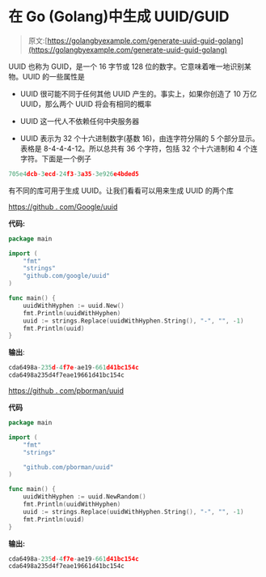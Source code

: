 # 在 Go (Golang)中生成 UUID/GUID

> 原文:[https://golangbyexample.com/generate-uuid-guid-golang](https://golangbyexample.com/generate-uuid-guid-golang)

UUID 也称为 GUID，是一个 16 字节或 128 位的数字。它意味着唯一地识别某物。UUID 的一些属性是

*   UUID 很可能不同于任何其他 UUID 产生的。事实上，如果你创造了 10 万亿 UUID，那么两个 UUID 将会有相同的概率

*   UUID 这一代人不依赖任何中央服务器

*   UUID 表示为 32 个十六进制数字(基数 16)，由连字符分隔的 5 个部分显示。表格是 8-4-4-4-12。所以总共有 36 个字符，包括 32 个十六进制和 4 个连字符。下面是一个例子

```go
705e4dcb-3ecd-24f3-3a35-3e926e4bded5
```

有不同的库可用于生成 UUID。让我们看看可以用来生成 UUID 的两个库

[https://github . com/Google/uuid](https://github.com/google/uuid)

**代码:**

```go
package main

import (
    "fmt"
    "strings"
    "github.com/google/uuid"
)

func main() {
    uuidWithHyphen := uuid.New()
    fmt.Println(uuidWithHyphen)
    uuid := strings.Replace(uuidWithHyphen.String(), "-", "", -1)
    fmt.Println(uuid)
}
```

**输出**:

```go
cda6498a-235d-4f7e-ae19-661d41bc154c
cda6498a235d4f7eae19661d41bc154c
```

[https://github . com/pborman/uuid](https://github.com/pborman/uuid)

**代码**

```go
package main

import (
	"fmt"
	"strings"

	"github.com/pborman/uuid"
)

func main() {
	uuidWithHyphen := uuid.NewRandom()
	fmt.Println(uuidWithHyphen)
	uuid := strings.Replace(uuidWithHyphen.String(), "-", "", -1)
	fmt.Println(uuid)
} 
```

**输出:**

```go
cda6498a-235d-4f7e-ae19-661d41bc154c
cda6498a235d4f7eae19661d41bc154c
```
